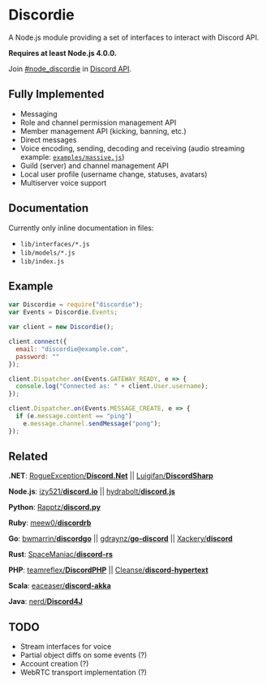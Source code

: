 # Discordie

A Node.js module providing a set of interfaces to interact with Discord API.

**Requires at least Node.js 4.0.0.**

Join [#node_discordie](https://discord.gg/0SBTUU1wZTWO5NWd) in [Discord API](https://discord.gg/0SBTUU1wZTWO5NWd).

## Fully Implemented

* Messaging
* Role and channel permission management API
* Member management API (kicking, banning, etc.)
* Direct messages
* Voice encoding, sending, decoding and receiving
(audio streaming example: [`examples/massive.js`](https://github.com/qeled/discordie/blob/master/examples/massive.js))
* Guild (server) and channel management API
* Local user profile (username change, statuses, avatars)
* Multiserver voice support

## Documentation

Currently only inline documentation in files:
* `lib/interfaces/*.js`
* `lib/models/*.js`
* `lib/index.js`

## Example

```js
var Discordie = require("discordie");
var Events = Discordie.Events;

var client = new Discordie();

client.connect({
  email: "discordie@example.com",
  password: ""
});

client.Dispatcher.on(Events.GATEWAY_READY, e => {
  console.log("Connected as: " + client.User.username);
});

client.Dispatcher.on(Events.MESSAGE_CREATE, e => {
  if (e.message.content == "ping")
    e.message.channel.sendMessage("pong");
});
```

## Related

**.NET**:
[RogueException/**Discord.Net**](https://github.com/RogueException/Discord.Net) ||
[Luigifan/**DiscordSharp**](https://github.com/Luigifan/DiscordSharp)

**Node.js**:
[izy521/**discord.io**](https://github.com/izy521/discord.io) ||
[hydrabolt/**discord.js**](https://github.com/hydrabolt/discord.js)

**Python**:
[Rapptz/**discord.py**](https://github.com/Rapptz/discord.py)

**Ruby**:
[meew0/**discordrb**](https://github.com/meew0/discordrb)

**Go**:
[bwmarrin/**discordgo**](https://github.com/bwmarrin/discordgo) ||
[gdraynz/**go-discord**](https://github.com/gdraynz/go-discord) ||
[Xackery/**discord**](https://github.com/Xackery/discord)

**Rust**:
[SpaceManiac/**discord-rs**](https://github.com/SpaceManiac/discord-rs)

**PHP**:
[teamreflex/**DiscordPHP**](https://github.com/teamreflex/DiscordPHP) ||
[Cleanse/**discord-hypertext**](https://github.com/Cleanse/discord-hypertext)

**Scala**:
[eaceaser/**discord-akka**](https://github.com/eaceaser/discord-akka)

**Java**:
[nerd/**Discord4J**](https://github.com/nerd/Discord4J)




## TODO

* Stream interfaces for voice
* Partial object diffs on some events (?)
* Account creation (?)
* WebRTC transport implementation (?)

